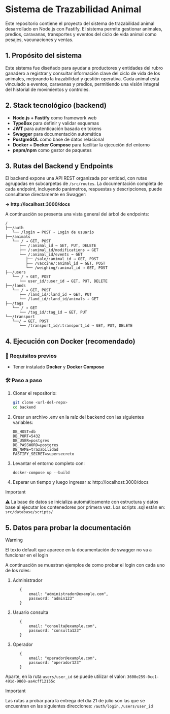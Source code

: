 # Sistema de Trazabilidad Animal

Este repositorio contiene el proyecto del sistema de trazabilidad animal desarrollado en Node.js con Fastify. El sistema permite gestionar animales, predios, caravanas, transportes y eventos del ciclo de vida animal como pesajes, vacunaciones y ventas.

## 1. Propósito del sistema

Este sistema fue diseñado para ayudar a productores y entidades del rubro ganadero a registrar y consultar información clave del ciclo de vida de los animales, mejorando la trazabilidad y gestión operativa. Cada animal está vinculado a eventos, caravanas y predios, permitiendo una visión integral del historial de movimientos y controles.

## 2. Stack tecnológico (backend)

- **Node.js + Fastify** como framework web
- **TypeBox** para definir y validar esquemas
- **JWT** para autenticación basada en tokens
- **Swagger** para documentación automática
- **PostgreSQL** como base de datos relacional
- **Docker + Docker Compose** para facilitar la ejecución del entorno
- **pnpm/npm** como gestor de paquetes

## 3. Rutas del Backend y Endpoints

El backend expone una API REST organizada por entidad, con rutas agrupadas en subcarpetas de `/src/routes`. La documentación completa de cada endpoint, incluyendo parámetros, respuestas y descripciones, puede consultarse directamente en Swagger:

**→ http://localhost:3000/docs**

A continuación se presenta una vista general del árbol de endpoints:

```
/
├──/auth
   └── /login → POST - Login de usuario
├──/animals
   └── / → GET, POST
      ├── /:animal_id → GET, PUT, DELETE
      ├── /:animal_id/modifications → GET
      └── /:animal_id/events → GET
         ├── /sale/:animal_id → GET, POST
         ├── /vaccine/:animal_id → GET, POST
         └── /weighing/:animal_id → GET, POST
├──/users
   └── / → GET, POST
      └── user_id/:user_id → GET, PUT, DELETE
├──/lands
   └── / → GET, POST
      ├── /land_id/:land_id → GET, PUT
      └── /land_id/:land_id/animals → GET
├──/tags
   └── / → GET
      └── /tag_id/:tag_id → GET, PUT
└──/transport
   └──/ → GET, POST
      └── /transport_id/:transport_id → GET, PUT, DELETE
```

## 4. Ejecución con Docker (recomendado)

### 🐳 Requisitos previos

- Tener instalado **Docker** y **Docker Compose**

### 🛠️ Paso a paso

1. Clonar el repositorio:

   ```bash
   git clone <url-del-repo>
   cd backend

   ```

2. Crear un archivo .env en la raíz del backend con las siguientes variables:

   ```
   DB_HOST=db
   DB_PORT=5432
   DB_USER=postgres
   DB_PASSWORD=postgres
   DB_NAME=trazabilidad
   FASTIFY_SECRET=supersecreto
   ```

3. Levantar el entorno completo con:

   ```
   docker-compose up --build
   ```

4. Esperar un tiempo y luego ingresar a:
   http://localhost:3000/docs

> [!IMPORTANT]
> ⚠️ La base de datos se inicializa automáticamente con estructura y datos base al ejecutar los contenedores por primera vez. Los scripts .sql están en: `src/database/scripts/`

## 5. Datos para probar la documentación

> [!WARNING]
> El texto default que aparece en la documentación de swagger no va a funcionar en el login

A continuación se muestran ejemplos de como probar el login con cada uno de los roles:

1. Administrador
   ```
      {
          email: "administrador@example.com",
          password: "admin123"
      }
   ```
2. Usuario consulta
   ```
      {
          email: "consulta@example.com",
          password: "consulta123"
      }
   ```
3. Operador
   ```
      {
          email: "operador@example.com",
          password: "operador123"
      }
   ```

Aparte, en la ruta `users/user_id` se puede utilizar el valor: `3600e259-0cc1-491d-9860-aa4cff12155c`

> [!IMPORTANT]
> Las rutas a probar para la entrega del día 21 de julio son las que se encuentran en las siguientes direcciones: `/auth/login`, `/users/user_id`
